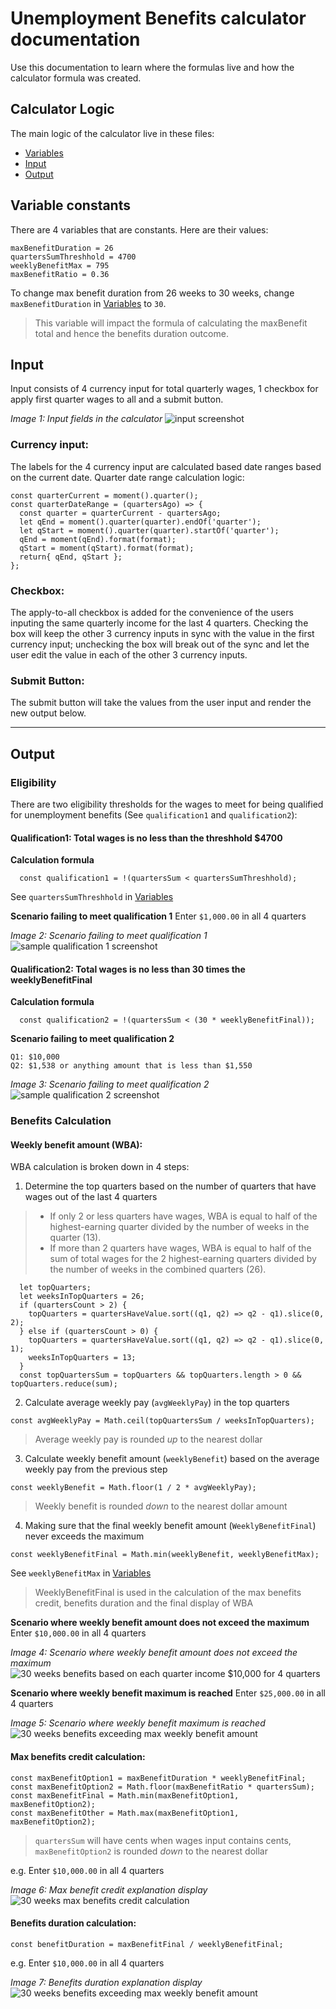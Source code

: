 # Unemployment Benefits calculator documentation
Use this documentation to learn where the formulas live and how the calculator formula was created.
## Calculator Logic
The main logic of the calculator live in these files:
- [Variables](../src/data/variables.json)
- [Input](../src/components/Form/index.js)
- [Output](../src/components/Form/output.js)

## Variable constants
There are 4 variables that are constants. Here are their values:
```
maxBenefitDuration = 26
quartersSumThreshhold = 4700
weeklyBenefitMax = 795
maxBenefitRatio = 0.36
```

To change max benefit duration from 26 weeks to 30 weeks, change `maxBenefitDuration` in [Variables](../src/data/variables.json) to `30`.
> This variable will impact the formula of calculating the maxBenefit total and hence the benefits duration outcome.

## Input

Input consists of 4 currency input for total quarterly wages, 1 checkbox for apply first quarter wages to all and a submit button.

*Image 1: Input fields in the calculator*
![input screenshot](./media/input.png)


### Currency input:
The labels for the 4 currency input are calculated based date ranges based on the current date.
Quarter date range calculation logic:
```
const quarterCurrent = moment().quarter();
const quarterDateRange = (quartersAgo) => {
  const quarter = quarterCurrent - quartersAgo;
  let qEnd = moment().quarter(quarter).endOf('quarter');
  let qStart = moment().quarter(quarter).startOf('quarter');
  qEnd = moment(qEnd).format(format);
  qStart = moment(qStart).format(format);
  return{ qEnd, qStart };
};
```

### Checkbox:
The apply-to-all checkbox is added for the convenience of the users inputing the same quarterly income for the last 4 quarters. Checking the box will keep the other 3 currency inputs in sync with the value in the first currency input; unchecking the box will break out of the sync and let the user edit the value in each of the other 3 currency inputs.

### Submit Button:
The submit button will take the values from the user input and render the new output below.


----
## Output

### Eligibility
There are two eligibility thresholds for the wages to meet for being qualified for unemployment benefits (See `qualification1` and `qualification2`):

#### Qualification1: Total wages is no less than the threshhold $4700

**Calculation formula**
```
  const qualification1 = !(quartersSum < quartersSumThreshhold);
```
See `quartersSumThreshhold` in [Variables](../src/data/variables.json)

**Scenario failing to meet qualification 1**
Enter `$1,000.00` in all 4 quarters

*Image 2: Scenario failing to meet qualification 1*
![sample qualification 1 screenshot](./media/output-disqualification1.png)

#### Qualification2: Total wages is no less than 30 times the weeklyBenefitFinal

**Calculation formula**
```
  const qualification2 = !(quartersSum < (30 * weeklyBenefitFinal));
```
**Scenario failing to meet qualification 2**
```
Q1: $10,000
Q2: $1,538 or anything amount that is less than $1,550
```
*Image 3: Scenario failing to meet qualification 2*
![sample qualification 2 screenshot](./media/output-disqualification2-fail.png)



### Benefits Calculation
#### Weekly benefit amount (WBA):
WBA calculation is broken down in 4 steps:
1. Determine the top quarters based on the number of quarters that have wages out of the last 4 quarters
> - If only 2 or less quarters have wages, WBA is equal to half of the highest-earning quarter divided by the number of weeks in the quarter (13).
> - If more than 2 quarters have wages, WBA is equal to half of the sum of total wages for the 2 highest-earning quarters divided by the number of weeks in the combined quarters (26).
```
  let topQuarters;
  let weeksInTopQuarters = 26;
  if (quartersCount > 2) {
    topQuarters = quartersHaveValue.sort((q1, q2) => q2 - q1).slice(0, 2);
  } else if (quartersCount > 0) {
    topQuarters = quartersHaveValue.sort((q1, q2) => q2 - q1).slice(0, 1);
    weeksInTopQuarters = 13;
  }
  const topQuartersSum = topQuarters && topQuarters.length > 0 && topQuarters.reduce(sum);
```

2. Calculate average weekly pay (`avgWeeklyPay`) in the top quarters
```
const avgWeeklyPay = Math.ceil(topQuartersSum / weeksInTopQuarters);
```
> Average weekly pay is rounded *up* to the nearest dollar

3. Calculate weekly benefit amount (`weeklyBenefit`) based on the average weekly pay from the previous step
```
const weeklyBenefit = Math.floor(1 / 2 * avgWeeklyPay);
```
> Weekly benefit is rounded *down* to the nearest dollar amount

4. Making sure that the final weekly benefit amount (`WeeklyBenefitFinal`) never exceeds the maximum
```
const weeklyBenefitFinal = Math.min(weeklyBenefit, weeklyBenefitMax);
```
See `weeklyBenefitMax` in [Variables](../src/data/variables.json)
> WeeklyBenefitFinal is used in the calculation of the max benefits credit, benefits duration and the final display of WBA

**Scenario where weekly benefit amount does not exceed the maximum**
Enter `$10,000.00` in all 4 quarters

*Image 4: Scenario where weekly benefit amount does not exceed the maximum*
![30 weeks benefits based on each quarter income $10,000 for 4 quarters](./media/output-30-wba.png)

**Scenario where weekly benefit maximum is reached**
Enter `$25,000.00` in all 4 quarters

*Image 5: Scenario where weekly benefit maximum is reached*
![30 weeks benefits exceeding max weekly benefit amount](./media/output-30-max-wba.png)

#### Max benefits credit calculation:
```
const maxBenefitOption1 = maxBenefitDuration * weeklyBenefitFinal;
const maxBenefitOption2 = Math.floor(maxBenefitRatio * quartersSum);
const maxBenefitFinal = Math.min(maxBenefitOption1, maxBenefitOption2);
const maxBenefitOther = Math.max(maxBenefitOption1, maxBenefitOption2);
```
> `quartersSum` will have cents when wages input contains cents, `maxBenefitOption2` is rounded *down* to the nearest dollar

e.g. Enter `$10,000.00` in all 4 quarters

*Image 6: Max benefit credit explanation display*
![30 weeks max benefits credit calculation](./media/output-30-max.png)
#### Benefits duration calculation:
```
const benefitDuration = maxBenefitFinal / weeklyBenefitFinal;
```
e.g. Enter `$10,000.00` in all 4 quarters

*Image 7: Benefits duration explanation display*
![30 weeks benefits exceeding max weekly benefit amount](./media/output-30-duration.png)
